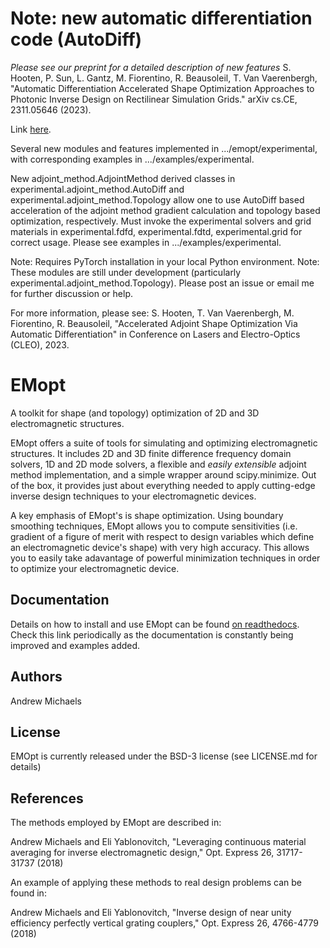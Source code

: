 # Note: new automatic differentiation code (AutoDiff)
*Please see our preprint for a detailed description of new features*
S. Hooten, P. Sun, L. Gantz, M. Fiorentino, R. Beausoleil, T. Van Vaerenbergh, "Automatic Differentiation Accelerated Shape Optimization Approaches to Photonic Inverse Design on Rectilinear Simulation Grids." arXiv cs.CE, 2311.05646 (2023).

Link [here](https://arxiv.org/abs/2311.05646).

Several new modules and features implemented in .../emopt/experimental, with corresponding examples in .../examples/experimental.

New adjoint_method.AdjointMethod derived classes in experimental.adjoint_method.AutoDiff and experimental.adjoint_method.Topology allow one to use AutoDiff based acceleration of the adjoint method gradient calculation and topology based optimization, respectively. Must invoke the experimental solvers and grid materials in experimental.fdfd, experimental.fdtd, experimental.grid for correct usage. Please see examples in .../examples/experimental.

Note: Requires PyTorch installation in your local Python environment.
Note: These modules are still under development (particularly experimental.adjoint_method.Topology). Please post an issue or email me for further discussion or help.

For more information, please see:
S. Hooten, T. Van Vaerenbergh, M. Fiorentino, R. Beausoleil, "Accelerated Adjoint Shape Optimization Via Automatic Differentiation" in Conference on Lasers and Electro-Optics (CLEO), 2023.

# EMopt
A toolkit for shape (and topology) optimization of 2D and 3D electromagnetic
structures. 

EMopt offers a suite of tools for simulating and optimizing electromagnetic
structures. It includes 2D and 3D finite difference frequency domain solvers,
1D and 2D mode solvers, a flexible and *easily extensible* adjoint method
implementation, and a simple wrapper around scipy.minimize. Out of the box, it
provides just about everything needed to apply cutting-edge inverse design
techniques to your electromagnetic devices.

A key emphasis of EMopt's is shape optimization. Using boundary smoothing
techniques, EMopt allows you to compute sensitivities (i.e. gradient of a
figure of merit with respect to design variables which define an
electromagnetic device's shape) with very high accuracy. This allows you to
easily take adavantage of powerful minimization techniques in order to optimize
your electromagnetic device.

## Documentation

Details on how to install and use EMopt can be found
[on readthedocs](https://emopt.readthedocs.io/en/latest/). Check this link
periodically as the documentation is constantly being improved and examples
added.

## Authors
Andrew Michaels 

## License
EMOpt is currently released under the BSD-3 license (see LICENSE.md for details)

## References
The methods employed by EMopt are described in:

Andrew Michaels and Eli Yablonovitch, "Leveraging continuous material averaging for inverse electromagnetic design," Opt. Express 26, 31717-31737 (2018)

An example of applying these methods to real design problems can be found in:

Andrew Michaels and Eli Yablonovitch, "Inverse design of near unity efficiency perfectly vertical grating couplers," Opt. Express 26, 4766-4779 (2018)
